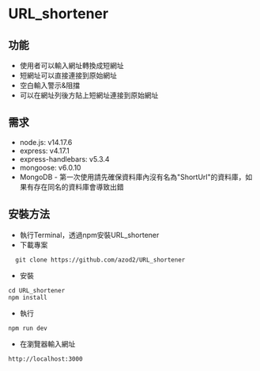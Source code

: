 # URL_shortener

## 功能
* 使用者可以輸入網址轉換成短網址
* 短網址可以直接連接到原始網址
* 空白輸入警示&阻擋
* 可以在網址列後方貼上短網址連接到原始網址


## 需求
* node.js: v14.17.6
* express: v4.17.1
* express-handlebars: v5.3.4
* mongoose: v6.0.10
* MongoDB - 第一次使用請先確保資料庫內沒有名為"ShortUrl"的資料庫，如果有存在同名的資料庫會導致出錯

## 安裝方法
* 執行Terminal，透過npm安裝URL_shortener
* 下載專案  
```
  git clone https://github.com/azod2/URL_shortener
```
* 安裝
```
cd URL_shortener
npm install
```
* 執行
```
npm run dev
```
* 在瀏覽器輸入網址
```
http://localhost:3000
```
